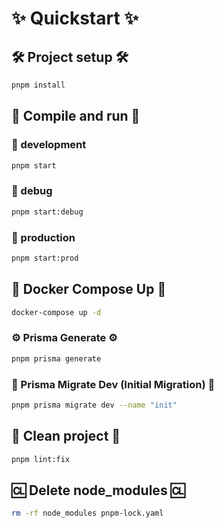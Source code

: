 # ✨ Quickstart ✨

## 🛠️ Project setup 🛠️

```bash
pnpm install
```

## 🚀 Compile and run 🚀

### 🧪 development

```bash
pnpm start
```

### 🔎 debug

```bash
pnpm start:debug
```

### 🚀 production

```bash
pnpm start:prod
```

## 🐳 Docker Compose Up 🐳

```bash
docker-compose up -d
```

### ⚙️ Prisma Generate ⚙️

```bash
pnpm prisma generate
```

### 💾 Prisma Migrate Dev (Initial Migration) 💾

```bash
pnpm prisma migrate dev --name "init"
```

## 🧹 Clean project 🧹

```bash
pnpm lint:fix
```

## 🆑 Delete node_modules 🆑

```bash
rm -rf node_modules pnpm-lock.yaml
```
